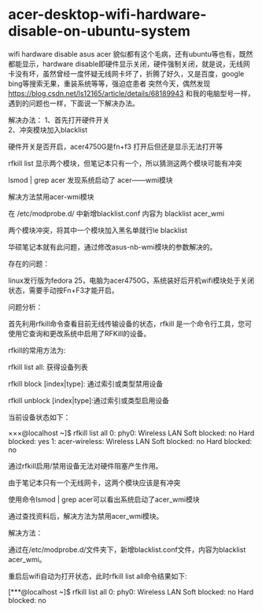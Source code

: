 # acer-desktop-wifi-hardware-disable-on-ubuntu-system
wifi hardware disable asus acer 貌似都有这个毛病，还有ubuntu等也有，既然都能显示，hardware disable即硬件显示关闭，硬件强制关闭，就是说，无线网卡没有坏，虽然曾经一度怀疑无线网卡坏了，折腾了好久，又是百度，google bing等搜索无果，重装系统等等，强迫症患者  突然今天，偶然发现  https://blog.csdn.net/ls12165/article/details/68189943 和我的电脑型号一样，遇到的问题也一样，下面说一下解决办法。

解决办法：
1、首先打开硬件开关  
2、冲突模块加入blacklist 

硬件开关是否开启，acer4750G是fn+f3 打开后但还是显示无法打开等

rfkill list 显示两个模块，但笔记本只有一个，所以猜测这两个模块可能有冲突

lsmod | grep acer 发现系统启动了 acer——wmi模块

解决方法禁用acer-wmi模块

在  /etc/modprobe.d/ 中新增blacklist.conf 内容为 blacklist acer_wmi


两个模块冲突，将其中一个模块加入黑名单就行le blacklist

华硕笔记本就有此问题，通过修改asus-nb-wmi模块的参数解决的。

存在的问题：

linux发行版为fedora 25，电脑为acer4750G，系统装好后开机wifi模块处于关闭状态，需要手动按Fn+F3才能开启。


问题分析：

首先利用rfkill命令查看目前无线传输设备的状态，rfkill 是一个命令行工具，您可使用它查询和更改系统中启用了RFKill的设备。

rfkill的常用方法为:

rfkill list all: 获得设备列表

rfkill block [index|type]: 通过索引或类型禁用设备

rfkill unblock [index|type]:通过索引或类型启用设备

当前设备状态如下：

×××@localhost ~]$ rfkill list all
0: phy0: Wireless LAN
Soft blocked: no
Hard blocked: yes
1: acer-wireless: Wireless LAN
Soft blocked: no
Hard blocked: no

通过rfkill启用/禁用设备无法对硬件阻塞产生作用。

由于笔记本只有一个无线网卡，这两个模块应该是有冲突

使用命令lsmod | grep acer可以看出系统启动了acer_wmi模块

通过查找资料后，解决方法为禁用acer_wmi模块。

解决方法：

通过在/etc/modprobe.d/文件夹下，新增blacklist.conf文件，内容为blacklist acer_wmi。

重启后wifi自动为打开状态，此时rfkill list all命令结果如下:

[***@localhost ~]$ rfkill list all
0: phy0: Wireless LAN
Soft blocked: no
Hard blocked: no
